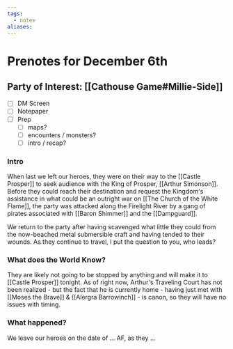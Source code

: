 ```yaml
---
tags:
  - notes
aliases:
---
```


# Prenotes for December 6th
## Party of Interest: [[Cathouse Game#Millie-Side]]
- [ ] DM Screen
- [ ] Notepaper
- [ ] Prep
	- [ ] maps?
	- [ ] encounters / monsters?
	- [ ] intro / recap?

### Intro

When last we left our heroes, they were on their way to the [[Castle Prosper]] to seek audience with the King of Prosper, [[Arthur Simonson]]. Before they could reach their destination and request the Kingdom's assistance in what could be an outright war on [[The Church of the White Flame]], the party was attacked along the Firelight River by a gang of pirates associated with [[Baron Shimmer]] and the [[Dampguard]].

We return to the party after having scavenged what little they could from the now-beached metal submersible craft and having tended to their wounds. As they continue to travel, I put the question to you, who leads?

### What does the World Know?

They are likely not going to be stopped by anything and will make it to [[Castle Prosper]] tonight. As of right now, Arthur's Traveling Court has not been realized - but the fact that he is currently home - having just met with [[Moses the Brave]] & [[Alergra Barrowinch]] - is canon, so they will have no issues with timing.

### What happened?


We leave our heroes on the date of ... AF, as they ...